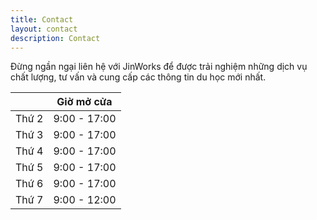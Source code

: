 ```yaml
---
title: Contact
layout: contact
description: Contact
---
```

Đừng ngần ngại liên hệ với JinWorks để được trải nghiệm những dịch vụ chất lượng, tư vấn và cung cấp các thông tin du học mới nhất. 

|       | Giờ mở cửa   |
| ----- | ------------ |
| Thứ 2 | 9:00 - 17:00 |
| Thứ 3 | 9:00 - 17:00 |
| Thứ 4 | 9:00 - 17:00 |
| Thứ 5 | 9:00 - 17:00 |
| Thứ 6 | 9:00 - 17:00 |
| Thứ 7 | 9:00 - 12:00 |